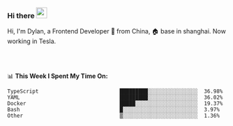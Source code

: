 ### Hi there <img src="https://media.giphy.com/media/hvRJCLFzcasrR4ia7z/giphy.gif" width="25px">

<!-- ![visitors](https://visitor-badge.glitch.me/badge?page_id=dislfyer.dislfyer) -->

Hi, I'm Dylan, a Frontend Developer 🚀 from China, 🏠 base in shanghai. Now working in Tesla.

<br/>
<br/>

📊 **This Week I Spent My Time On:**


<!--START_SECTION:waka-->

```text
TypeScript                          █████████░░░░░░░░░░░░░░░░  36.98%
YAML                                █████████░░░░░░░░░░░░░░░░  36.02%
Docker                              █████░░░░░░░░░░░░░░░░░░░░  19.37%
Bash                                █░░░░░░░░░░░░░░░░░░░░░░░░  3.97%
Other                               ▒░░░░░░░░░░░░░░░░░░░░░░░░  1.36%
```

<!--END_SECTION:waka-->

<!--
**About Me:**
 -->
